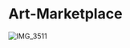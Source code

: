 # Art-Marketplace

![IMG_3511](https://github.com/user-attachments/assets/8e42b0d6-47fc-4ca3-bce0-a8a12aac9c85)

